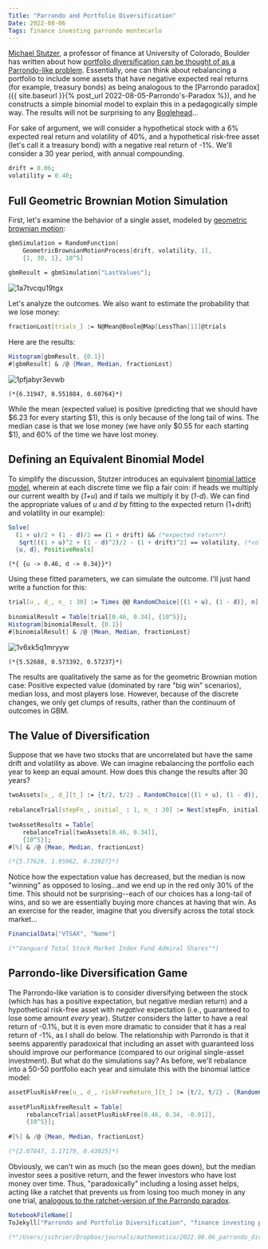 ```yaml
---
Title: "Parrondo and Portfolio Diversification"
Date: 2022-08-06
Tags: finance investing parrondo montecarlo
---
```


[Michael Stutzer](https://scholar.google.com/citations?hl=en&user=qeuZUMUAAAAJ&view_op=list_works), a professor of finance at University of Colorado, Boulder has written about how [portfolio diversification can be thought of as a Parrondo-like problem](https://leeds-faculty.colorado.edu/stutzer/Papers/ParadoxOfDiversification.PDF).  Essentially, one can think about rebalancing a portfolio to include some assets that have negative expected real returns (for example, treasury bonds) as being analogous to the [Parrondo paradox]({{ site.baseurl }}{% post_url 2022-08-05-Parrondo's-Paradox %}), and he constructs a simple binomial model to explain this in a pedagogically simple way.  The results will not be surprising to any [Boglehead](http://bogleheads.org)... 

For sake of argument, we will consider a hypothetical stock with a 6% expected real return and volatility of 40%, and a hypothetical risk-free asset (let's call it a treasury bond) with a negative real return of -1%.  We'll consider a 30 year period, with annual compounding.

```mathematica
drift = 0.06;
volatility = 0.40;
```

## Full Geometric Brownian Motion Simulation

First, let's examine the behavior of a single asset, modeled by [geometric brownian motion](https://en.wikipedia.org/wiki/Geometric_Brownian_motion): 

```mathematica
gbmSimulation = RandomFunction[
    GeometricBrownianMotionProcess[drift, volatility, 1], 
    {1, 30, 1}, 10^5] 
 
gbmResult = gbmSimulation["LastValues"];
```

![1a7tvcqu19tgx](/blog/images/2022/8/6/1a7tvcqu19tgx.png)

Let's analyze the outcomes.  We also want to estimate the probability that we lose money:

```mathematica
fractionLost[trials_] := N@Mean@Boole@Map[LessThan[1]]@trials
```

Here are the results:

```mathematica
Histogram[gbmResult, {0.1}]
#[gbmResult] & /@ {Mean, Median, fractionLost}

```

![1pfjabyr3evwb](/blog/images/2022/8/6/1pfjabyr3evwb.png)

```
(*{6.31947, 0.551884, 0.60764}*)
```

While the mean (expected value) is positive (predicting that we should have $6.23 for every starting $1), this is only because of the long tail of wins.  The median case is that we lose money (we have only $0.55 for each starting $1), and 60% of the time we have lost money.

## Defining an Equivalent Binomial Model

To simplify the discussion, Stutzer introduces an equivalent [binomial lattice model](https://en.wikipedia.org/wiki/Lattice_model_(finance)), wherein at each discrete time we flip a fair coin: if heads we multiply our current wealth by (*1+u*) and if tails we multiply it by (*1-d*).  We can find the appropriate values of *u* and *d* by fitting to the expected return (1+drift) and volatility in our example): 

```mathematica
Solve[
  (1 + u)/2 + (1 - d)/2 == (1 + drift) && (*expected return*)
   Sqrt[((1 + u)^2 + (1 - d)^2)/2 - (1 + drift)^2] == volatility, (*volatility*)
  {u, d}, PositiveReals]
```
```
(*{ {u -> 0.46, d -> 0.34}}*)
```

Using these fitted parameters, we can simulate the outcome.  I'll just hand write a function for this:  

```mathematica
trial[u_, d_, n_ : 30] := Times @@ RandomChoice[{(1 + u), (1 - d)}, n] 
 
binomialResult = Table[trial[0.46, 0.34], {10^5}];
Histogram[binomialResult, {0.1}]
#[binomialResult] & /@ {Mean, Median, fractionLost}
```

![1v6xk5q1mryyw](/blog/images/2022/8/6/1v6xk5q1mryyw.png)

```
(*{5.52688, 0.573392, 0.57237}*)
```

The results are qualitatively the same as for the geometric Brownian motion case:  Positive expected value (dominated by rare "big win" scenarios), median loss, and most players lose.  However, because of the discrete changes, we only get clumps of results, rather than the continuum of outcomes in GBM.

## The Value of Diversification 

Suppose that we have two stocks that are uncorrelated but have the same drift and volatility as above.  We can imagine rebalancing the portfolio each year to keep an equal amount.  How does this change the results after 30 years?

```mathematica
twoAssets[u_, d_][t_] := {t/2, t/2} . RandomChoice[{(1 + u), (1 - d)}, 2] 
 
rebalanceTrial[stepFn_, initial_ : 1, n_ : 30] := Nest[stepFn, initial, n] 
 
twoAssetResults = Table[
    rebalanceTrial[twoAssets[0.46, 0.34]], 
    {10^5}];
#[%] & /@ {Mean, Median, fractionLost}

(*{5.77629, 1.95962, 0.33927}*)
```

Notice how the expectation value has decreased, but the median is now "winning" as opposed to losing...and we end up in the red only 30% of the time.  This should not be surprising--each of our choices has a long-tail of wins, and so we are essentially buying more chances at having that win.  As an exercise for the reader, imagine that you diversify across the total stock market...

```mathematica
FinancialData["VTSAX", "Name"]

(*"Vanguard Total Stock Market Index Fund Admiral Shares"*)
```

## Parrondo-like Diversification Game

The Parrondo-like variation is to consider diversifying between the stock (which has has a positive expectation, but negative median return) and a hypothetical risk-free asset with *negative* expectation (i.e., guaranteed to lose some amount *every* year).  Stutzer considers the latter to have a real return of -0.1%, but it is even more dramatic to consider that it has a real return of -1%, as I shall do below.  The relationship with Parrondo is that it seems apparently paradoxical that including an asset with guaranteed loss should improve our performance (compared to our original single-asset investment).  But what do the simulations say?  As before, we'll rebalance into a 50-50 portfolio each year and simulate this with the binomial lattice model:

```mathematica
assetPlusRiskFree[u_, d_, riskFreeReturn_][t_] := {t/2, t/2} . {RandomChoice[{(1 + u), (1 - d)}], 1 + riskFreeReturn} 
 
assetPlusRiskfreeResult = Table[
     rebalanceTrial[assetPlusRiskFree[0.46, 0.34, -0.01]], 
     {10^5}]; 
 
#[%] & /@ {Mean, Median, fractionLost}

(*{2.07847, 1.17179, 0.43025}*)
```

Obviously, we can't win as much (so the mean goes down), but the median investor sees a positive return, and  the fewer investors who have lost money over time.  Thus, "paradoxically" including a losing asset helps, acting like a ratchet that prevents us from losing too much money in any one trial, [analogous to the ratchet-version of the Parrondo paradox](https://en.wikipedia.org/wiki/Parrondo's_paradox#The_saw-tooth_example).

```mathematica
NotebookFileName[]
ToJekyll["Parrondo and Portfolio Diversification", "finance investing parrondo montecarlo"]

(*"/Users/jschrier/Dropbox/journals/mathematica/2022.08.06_parrondo_diversification.nb"*)
```
